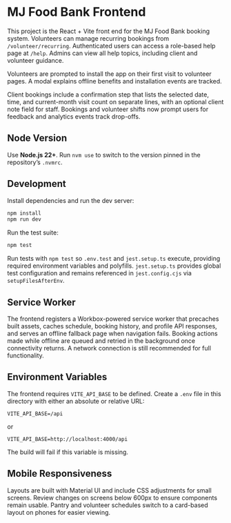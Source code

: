 # MJ Food Bank Frontend

This project is the React + Vite front end for the MJ Food Bank booking system. Volunteers can manage recurring bookings from `/volunteer/recurring`.
Authenticated users can access a role-based help page at `/help`. Admins can view all help topics, including client and volunteer guidance.

Volunteers are prompted to install the app on their first visit to volunteer pages. A modal explains offline benefits and installation events are tracked.

Client bookings include a confirmation step that lists the selected date, time, and current-month visit count on separate lines, with an optional client note field for staff.
Bookings and volunteer shifts now prompt users for feedback and analytics events track drop-offs.

## Node Version

Use **Node.js 22+**. Run `nvm use` to switch to the version pinned in the repository’s `.nvmrc`.

## Development

Install dependencies and run the dev server:

```bash
npm install
npm run dev
```

Run the test suite:

```bash
npm test
```

Run tests with `npm test` so `.env.test` and `jest.setup.ts` execute, providing required environment variables and polyfills.
`jest.setup.ts` provides global test configuration and remains referenced in `jest.config.cjs` via `setupFilesAfterEnv`.

## Service Worker

The frontend registers a Workbox-powered service worker that precaches built assets, caches schedule, booking history, and profile API responses, and serves an offline fallback page when navigation fails. Booking actions made while offline are queued and retried in the background once connectivity returns. A network connection is still recommended for full functionality.

## Environment Variables

The frontend requires `VITE_API_BASE` to be defined. Create a `.env` file in this directory with either an absolute or relative URL:

```
VITE_API_BASE=/api
```

or

```
VITE_API_BASE=http://localhost:4000/api
```

The build will fail if this variable is missing.

## Mobile Responsiveness

Layouts are built with Material UI and include CSS adjustments for small screens. Review changes on screens below 600px to ensure components remain usable.
Pantry and volunteer schedules switch to a card-based layout on phones for easier viewing.
